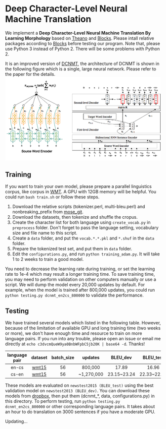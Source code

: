 Deep Character-Level Neural Machine Translation
============
We implement a **Deep Character-Level Neural Machine Translation By Learning Morphology** based on [Theano](https://github.com/Theano/Theano) and [Blocks](https://github.com/mila-udem/blocks). Please intall relative packages according to [Blocks](http://blocks.readthedocs.io/en/latest/setup.html) before testing our program. Note that, please use Python 3 instead of Python 2. There will be some problems with Python 2. 

It is an improved version of [DCNMT](https://github.com/swordyork/dcnmt/tree/old-version), the architecture of DCNMT is shown in the following figure which is a single, large neural network. Please refer to the paper for the details.
![DCNMT](/dcnmt.png?raw=true "The architecture of DCNMT")


Training
-----------------------
If you want to train your own model, please prepare a parallel linguistics corpus, like corpus in [WMT](http://www.statmt.org/wmt15/translation-task.html). A GPU with 12GB memory will be helpful. You could run `bash train.sh` or follow these steps.
 1. Download the relative scripts (tokenizer.perl, multi-bleu.perl) and nonbreaking_prefix from [mose_git](https://raw.githubusercontent.com/moses-smt/mosesdecoder/master/scripts).
 2. Download the datasets, then tokenize and shuffle the cropus.
 3. Create the character list for both language using `create_vocab.py` in `preprocess` folder. Don't forget to pass the language setting, vocabulary size and file name to this script.
 4. Create a `data` folder, and put the `vocab.*.*.pkl` and `*.shuf` in the `data` folder.
 5. Prepare the tokenized test set, and put them in `data` folder.
 6. Edit the `configurations.py`, and run `python training_adam.py`. It will take 1 to 2 weeks to train a good model.

You need to decrease the learning rate during training, or set the learning rate to 1e-4 which may result a longer training time. To save training time, you may need to perform validation on other computers manually or use a script. We will dump the model every 20,000 updates by default. For example, when the model is trained after 800,000 updates, you could run `python testing.py dcnmt_en2cs_800000` to validate the performance.


Testing
-----------------------
We have trained several models which listed in the following table. However, because of the limitation of available GPU and long training time (two weeks or more), we don't have enough time and resource to train on more language pairs. If you run into any trouble, please open an issue or email me directly at `echo c3dvcmQueW9ya0BnbWFpbC5jb20K | base64 -d`. Thanks!

| language pair | dataset | batch_size | updates | BLEU_dev | BLEU_test |
|:--------:|:--------:|:--------:|:--------:|:--------:|:--------:|
| en-cs | [wmt15](http://www.statmt.org/wmt15/translation-task.html) | 56 | 800,000 | 17.89 | 16.96 |
| cs-en | [wmt15](http://www.statmt.org/wmt15/translation-task.html) | 56 | ~1,270,000 | 23.15~23.24 | 22.33~22.48 |

These models are evaluated on `newstest2015 (BLEU_test)` using the best validation model on `newstest2013 (BLEU_dev)`. You can download these models from [dropbox](https://www.dropbox.com/sh/o34kd051rm2duvu/AAA5ReaXrr043EocIYZuwPJsa?dl=0), then put them (dcnmt_\*, data, configurations.py) in this directory. To perform testing, run `python testing.py dcnmt_en2cs_800000` or other corresponding language pairs. It takes about an hour to do translation on 3000 sentences if you have a moderate GPU.

Updating...
